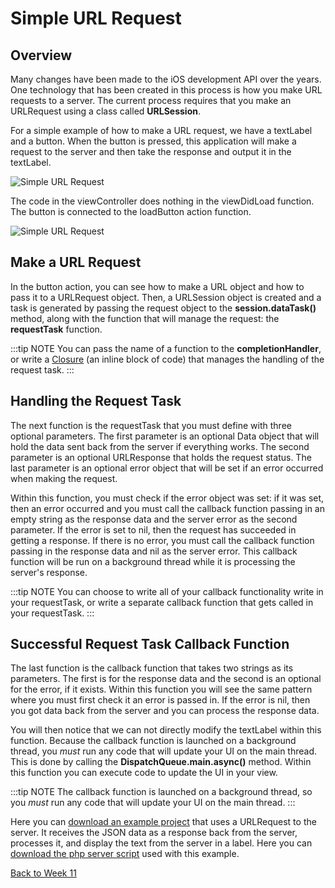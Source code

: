 # Simple URL Request

## Overview

Many changes have been made to the iOS development API over the years. One technology that has been created in this process is how you make URL requests to a server. The current process requires that you make an URLRequest using a class called **URLSession**.

For a simple example of how to make a URL request, we have a textLabel and a button. When the button is pressed, this application will make a request to the server and then take the response and output it in the textLabel.

![Simple URL Request](/F2020/assets/img/SimpleURLRequest_1.png)

The code in the viewController does nothing in the viewDidLoad function. The button is connected to the loadButton action function.

![Simple URL Request](/F2020/assets/img/SimpleURLRequest_2.png)

## Make a URL Request

In the button action, you can see how to make a URL object and how to pass it to a URLRequest object. Then, a URLSession object is created and a task is generated by passing the request object to the **session.dataTask()** method, along with the function that will manage the request: the **requestTask** function.

:::tip NOTE
You can pass the name of a function to the **completionHandler**, or write a [Closure](/modules/week3/functions.md) (an inline block of code) that manages the handling of the request task.
:::

## Handling the Request Task

The next function is the requestTask that you must define with three optional parameters. The first parameter is an optional Data object that will hold the data sent back from the server if everything works. The second parameter is an optional URLResponse that holds the request status. The last parameter is an optional error object that will be set if an error occurred when making the request.

Within this function, you must check if the error object was set: if it was set, then an error occurred and you must call the callback function passing in an empty string as the response data and the server error as the second parameter. If the error is set to nil, then the request has succeeded in getting a response. If there is no error, you must call the callback function passing in the response data and nil as the server error. This callback function will be run on a background thread while it is processing the server's response.

:::tip NOTE
You can choose to write all of your callback functionality write in your requestTask, or write a separate callback function that gets called in your requestTask.
:::

## Successful Request Task Callback Function

The last function is the callback function that takes two strings as its parameters. The first is for the response data and the second is an optional for the error, if it exists. Within this function you will see the same pattern where you must first check it an error is passed in. If the error is nil, then you got data back from the server and you can process the response data.

You will then notice that we can not directly modify the textLabel within this function. Because the callback function is launched on a background thread, you *must* run any code that will update your UI on the main thread.  This is done by calling the **DispatchQueue.main.async()** method. Within this function you can execute code to update the UI in your view.

:::tip NOTE
The callback function is launched on a background thread, so you *must* run any code that will update your UI on the main thread.
:::

Here you can  [download an example project](/F2020/assets/downloads/SimpleURLRequest.zip) that uses a URLRequest to the server.  It receives the JSON data as a response back from the server, processes it, and display the text from the server in a label.  Here you can  [download the php server script](/F2020/assets/downloads/SimpleURLRequestServer.zip)   used with this example.

[Back to Week 11](./index.md#during-class)